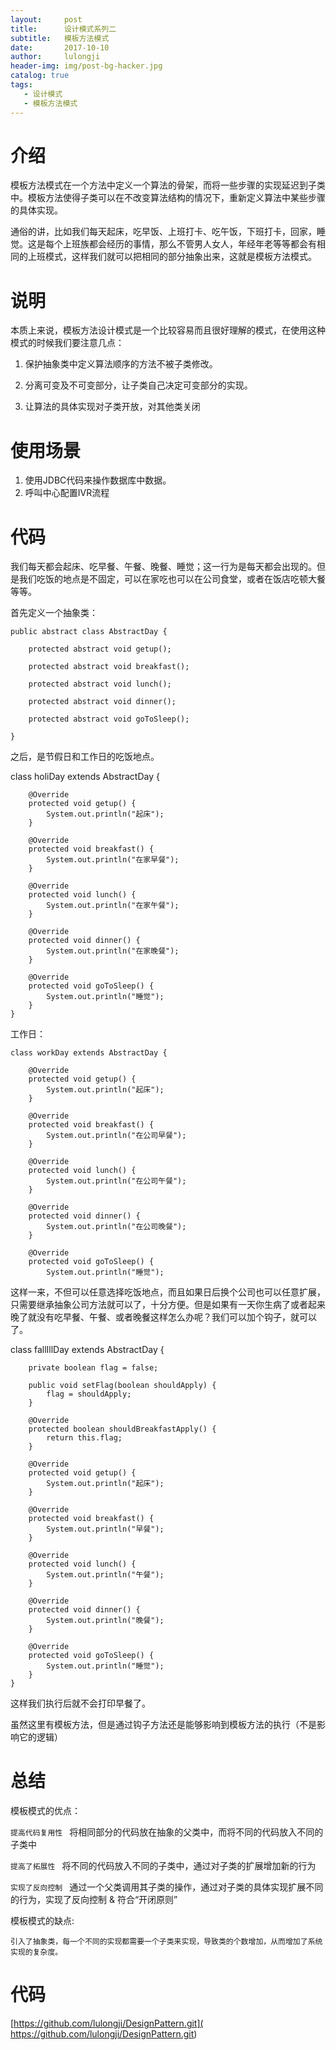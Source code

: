 ```yaml
---
layout:     post
title:      设计模式系列二
subtitle:   模板方法模式
date:       2017-10-10
author:     lulongji
header-img: img/post-bg-hacker.jpg
catalog: true
tags:
   - 设计模式
   - 模板方法模式
---
```



# 介绍
模板方法模式在一个方法中定义一个算法的骨架，而将一些步骤的实现延迟到子类中。模板方法使得子类可以在不改变算法结构的情况下，重新定义算法中某些步骤的具体实现。

通俗的讲，比如我们每天起床，吃早饭、上班打卡、吃午饭，下班打卡，回家，睡觉。这是每个上班族都会经历的事情，那么不管男人女人，年经年老等等都会有相同的上班模式，这样我们就可以把相同的部分抽象出来，这就是模板方法模式。

# 说明
本质上来说，模板方法设计模式是一个比较容易而且很好理解的模式，在使用这种模式的时候我们要注意几点：

1. 保护抽象类中定义算法顺序的方法不被子类修改。

2. 分离可变及不可变部分，让子类自己决定可变部分的实现。

3. 让算法的具体实现对子类开放，对其他类关闭


# 使用场景

1. 使用JDBC代码来操作数据库中数据。
2. 呼叫中心配置IVR流程


# 代码
我们每天都会起床、吃早餐、午餐、晚餐、睡觉；这一行为是每天都会出现的。但是我们吃饭的地点是不固定，可以在家吃也可以在公司食堂，或者在饭店吃顿大餐等等。

首先定义一个抽象类：

    public abstract class AbstractDay {

        protected abstract void getup();

        protected abstract void breakfast();

        protected abstract void lunch();

        protected abstract void dinner();

        protected abstract void goToSleep();

    }

之后，是节假日和工作日的吃饭地点。

 class holiDay extends AbstractDay {

        @Override
        protected void getup() {
            System.out.println("起床");
        }

        @Override
        protected void breakfast() {
            System.out.println("在家早餐");
        }

        @Override
        protected void lunch() {
            System.out.println("在家午餐");
        }

        @Override
        protected void dinner() {
            System.out.println("在家晚餐");
        }

        @Override
        protected void goToSleep() {
            System.out.println("睡觉");
        }
    }


工作日：

    class workDay extends AbstractDay {

        @Override
        protected void getup() {
            System.out.println("起床");
        }

        @Override
        protected void breakfast() {
            System.out.println("在公司早餐");
        }

        @Override
        protected void lunch() {
            System.out.println("在公司午餐");
        }

        @Override
        protected void dinner() {
            System.out.println("在公司晚餐");
        }

        @Override
        protected void goToSleep() {
            System.out.println("睡觉");
       

这样一来，不但可以任意选择吃饭地点，而且如果日后换个公司也可以任意扩展，只需要继承抽象公司方法就可以了，十分方便。但是如果有一天你生病了或者起来晚了就没有吃早餐、午餐、或者晚餐这样怎么办呢？我们可以加个钩子，就可以了。



   class fallIllDay extends AbstractDay {

        private boolean flag = false;

        public void setFlag(boolean shouldApply) {
            flag = shouldApply;
        }

        @Override
        protected boolean shouldBreakfastApply() {
            return this.flag;
        }

        @Override
        protected void getup() {
            System.out.println("起床");
        }

        @Override
        protected void breakfast() {
            System.out.println("早餐");
        }

        @Override
        protected void lunch() {
            System.out.println("午餐");
        }

        @Override
        protected void dinner() {
            System.out.println("晚餐");
        }

        @Override
        protected void goToSleep() {
            System.out.println("睡觉");
        }
    }

这样我们执行后就不会打印早餐了。

虽然这里有模板方法，但是通过钩子方法还是能够影响到模板方法的执行（不是影响它的逻辑）



# 总结

模板模式的优点：

```提高代码复用性 ```
将相同部分的代码放在抽象的父类中，而将不同的代码放入不同的子类中

```提高了拓展性 ```
将不同的代码放入不同的子类中，通过对子类的扩展增加新的行为

```实现了反向控制 ```
通过一个父类调用其子类的操作，通过对子类的具体实现扩展不同的行为，实现了反向控制 & 符合“开闭原则”


模板模式的缺点:

```引入了抽象类，每一个不同的实现都需要一个子类来实现，导致类的个数增加，从而增加了系统实现的复杂度。```


# 代码

[https://github.com/lulongji/DesignPattern.git]( https://github.com/lulongji/DesignPattern.git)